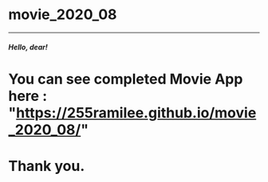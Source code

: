 # movie_2020_08
-----------------------
##### Hello, dear!

# You can see completed Movie App here : "https://255ramilee.github.io/movie_2020_08/"

# Thank you.

